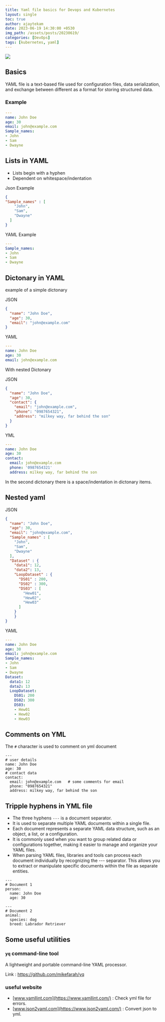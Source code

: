 ```yaml
---   
title: Yaml file basics for Devops and Kubernetes
layout: single
toc: true
author: ajaytekam  
date: 2023-06-19 14:30:00 +0530  
img_path: /assets/posts/20230619/  
categories: [DevOps]   
tags: [kubernetes, yaml]  
---    
```


![](yaml.jpg)  

## Basics

YAML file is a text-based file used for configuration files, data serialization, and exchange between different as a format for storing structured data.

### Example

```yml    
---
name: John Doe
age: 30
email: john@example.com
Sample_names:
- John
- Sam
- Dwayne
```

## Lists in YAML

* Lists begin with a hyphen
* Dependent on whitespace/indentation

Json Example

```json   
{
"Sample_names" : [
    "John",
    "Sam",
    "Dwayne"
  ]
}
```

YAML Example

```yml   
---
Sample_names:
- John
- Sam
- Dwayne
```

## Dictonary in YAML

example of a simple dictonary

JSON

```json
{
  "name": "John Doe",
  "age": 30,
  "email": "john@example.com"
}
```

YAML

```yml   
---
name: John Doe
age: 30
email: john@example.com
```

With nested Dictonary

JSON

```json
{
  "name": "John Doe",
  "age": 30,
  "contact": {
    "email": "john@example.com",
    "phone": "0987654321",
    "address": "milkey way, far behind the son"
  }
}
```

YML

```yml
---
name: John Doe
age: 30
contact:
  email: john@example.com
  phone: '0987654321'
  address: milkey way, far behind the son
```

In the second dictonary there is a space/indentation in dictonary items.

## Nested yaml

JSON

```json
{
  "name": "John Doe",
  "age": 30,
  "email": "john@example.com",
  "Sample_names" : [
    "John",
    "Sam",
    "Dwayne"
  ],
  "Dataset" : {
    "data1": 12,
    "data2": 13,
    "LoopDataset" : {
      "DS01" : 200,
      "DS02" : 300,
      "DS03" : [
      	"Hew01",
        "Hew02",
        "Hew03"
      ]
    }
	}
}
```

YAML

```yml
---
name: John Doe
age: 30
email: john@example.com
Sample_names:
- John
- Sam
- Dwayne
Dataset:
  data1: 12
  data2: 13
  LoopDataset:
    DS01: 200
    DS02: 300
    DS03:
    - Hew01
    - Hew02
    - Hew03
```
## Comments on YML

The `#` character is used to comment on yml document

```
---
# user details
name: John Doe
age: 30
# contact data
contact:
  email: john@example.com   # some comments for email
  phone: "0987654321"
  address: milkey way, far behind the son

```

## Tripple hyphens in YML file

* The three hyphens `---` is a document separator.
* It is used to separate multiple YAML documents within a single file.
* Each document represents a separate YAML data structure, such as an object, a list, or a configuration.
* It is commonly used when you want to group related data or configurations together, making it easier to manage and organize your YAML files.
* When parsing YAML files, libraries and tools can process each document individually by recognizing the --- separator. This allows you to extract or manipulate specific documents within the file as separate entities.

```
---
# Document 1
person:
  name: John Doe
  age: 30

---
# Document 2
animal:
  species: dog
  breed: Labrador Retriever
```

## Some useful utilities

### `yq` command-line tool

A lightweight and portable command-line YAML processor.

Link : https://github.com/mikefarah/yq

### useful website

- [www.yamllint.com](https://www.yamllint.com/) : Check yml file for errors.
- [www.json2yaml.com](https://www.json2yaml.com/) : Convert json to yml.
